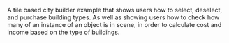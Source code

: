 A tile based city builder example that shows users how to select, deselect, and purchase building types. As well as showing users how to check how many of an instance of an object is in scene, in order to calculate cost and income based on the type of buildings.